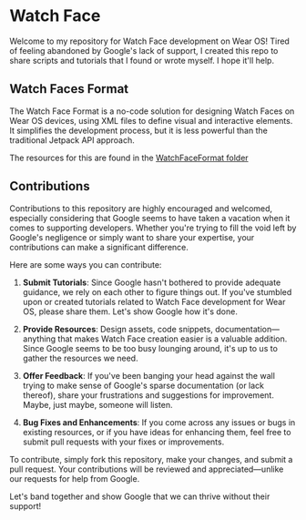 # Watch Face

Welcome to my repository for Watch Face development on Wear OS! Tired of feeling abandoned by Google's lack of support, I created this repo to share scripts and tutorials that I found or wrote myself. I hope it'll help.

## Watch Faces Format

The Watch Face Format is a no-code solution for designing Watch Faces on Wear OS devices, using XML files to define visual and interactive elements. It simplifies the development process, but it is less powerful than the traditional Jetpack API approach.

The resources for this are found in the [WatchFaceFormat folder](/WatchFaceFormat/README.md)

## Contributions

Contributions to this repository are highly encouraged and welcomed, especially considering that Google seems to have taken a vacation when it comes to supporting developers. Whether you're trying to fill the void left by Google's negligence or simply want to share your expertise, your contributions can make a significant difference.

Here are some ways you can contribute:

1. **Submit Tutorials**: Since Google hasn't bothered to provide adequate guidance, we rely on each other to figure things out. If you've stumbled upon or created tutorials related to Watch Face development for Wear OS, please share them. Let's show Google how it's done.

2. **Provide Resources**: Design assets, code snippets, documentation—anything that makes Watch Face creation easier is a valuable addition. Since Google seems to be too busy lounging around, it's up to us to gather the resources we need.

3. **Offer Feedback**: If you've been banging your head against the wall trying to make sense of Google's sparse documentation (or lack thereof), share your frustrations and suggestions for improvement. Maybe, just maybe, someone will listen.

4. **Bug Fixes and Enhancements**: If you come across any issues or bugs in existing resources, or if you have ideas for enhancing them, feel free to submit pull requests with your fixes or improvements.

To contribute, simply fork this repository, make your changes, and submit a pull request. Your contributions will be reviewed and appreciated—unlike our requests for help from Google.

Let's band together and show Google that we can thrive without their support!
